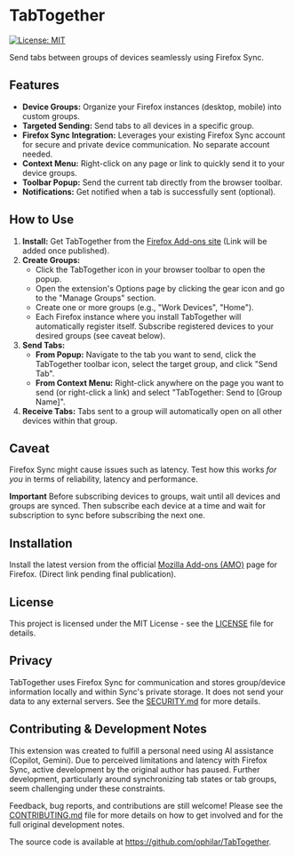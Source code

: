 # TabTogether

[![License: MIT](https://img.shields.io/badge/License-MIT-yellow.svg)](https://opensource.org/licenses/MIT)

Send tabs between groups of devices seamlessly using Firefox Sync.

## Features

*   **Device Groups:** Organize your Firefox instances (desktop, mobile) into custom groups.
*   **Targeted Sending:** Send tabs to all devices in a specific group.
*   **Firefox Sync Integration:** Leverages your existing Firefox Sync account for secure and private device communication. No separate account needed.
*   **Context Menu:** Right-click on any page or link to quickly send it to your device groups.
*   **Toolbar Popup:** Send the current tab directly from the browser toolbar.
*   **Notifications:** Get notified when a tab is successfully sent (optional).

## How to Use

1.  **Install:** Get TabTogether from the [Firefox Add-ons site](https://addons.mozilla.org/) (Link will be added once published).
2.  **Create Groups:**
    *   Click the TabTogether icon in your browser toolbar to open the popup.
    *   Open the extension's Options page by clicking the gear icon and go to the "Manage Groups" section.
    *   Create one or more groups (e.g., "Work Devices", "Home").
    *   Each Firefox instance where you install TabTogether will automatically register itself. Subscribe registered devices to your desired groups (see caveat below).
3.  **Send Tabs:**
    *   **From Popup:** Navigate to the tab you want to send, click the TabTogether toolbar icon, select the target group, and click "Send Tab".
    *   **From Context Menu:** Right-click anywhere on the page you want to send (or right-click a link) and select "TabTogether: Send to [Group Name]".
4.  **Receive Tabs:** Tabs sent to a group will automatically open on all other devices within that group.

## Caveat

Firefox Sync might cause issues such as latency. Test how this works *for you* in terms of reliability, latency and performance.

**Important** Before subscribing devices to groups, wait until all devices and groups are synced. Then subscribe each device at a time and wait for subscription to sync before subscribing the next one.

## Installation

Install the latest version from the official [Mozilla Add-ons (AMO)](https://addons.mozilla.org/) page for Firefox. (Direct link pending final publication).

## License

This project is licensed under the MIT License - see the [LICENSE](LICENSE) file for details.

## Privacy

TabTogether uses Firefox Sync for communication and stores group/device information locally and within Sync's private storage. It does not send your data to any external servers. See the [SECURITY.md](SECURITY.md) for more details.

## Contributing & Development Notes

This extension was created to fulfill a personal need using AI assistance (Copilot, Gemini). Due to perceived limitations and latency with Firefox Sync, active development by the original author has paused. Further development, particularly around synchronizing tab states or tab groups, seem challenging under these constraints.

Feedback, bug reports, and contributions are still welcome! Please see the [CONTRIBUTING.md](CONTRIBUTING.md) file for more details on how to get involved and for the full original development notes.

The source code is available at https://github.com/ophilar/TabTogether.
